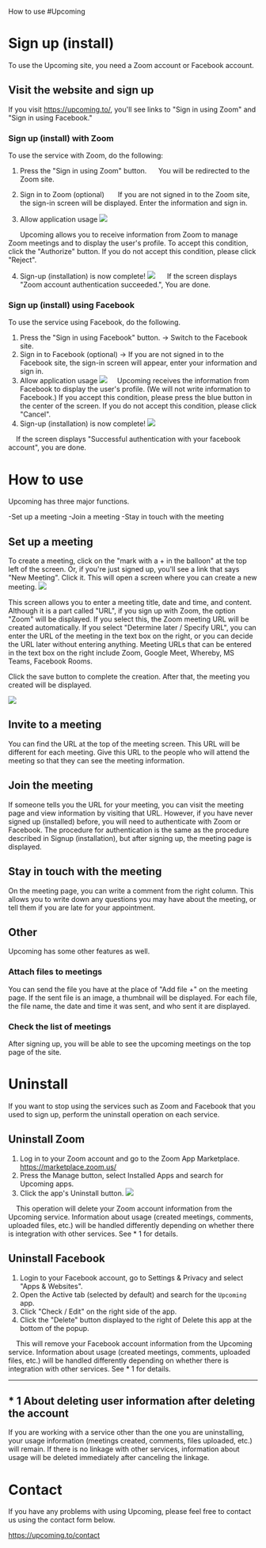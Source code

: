 How to use #Upcoming

# Sign up (install)

To use the Upcoming site, you need a Zoom account or Facebook account.

## Visit the website and sign up

If you visit https://upcoming.to/, you'll see links to "Sign in using Zoom" and "Sign in using Facebook."

### Sign up (install) with Zoom

To use the service with Zoom, do the following:

1. Press the "Sign in using Zoom" button.
     You will be redirected to the Zoom site.
     
2. Sign in to Zoom (optional)
      If you are not signed in to the Zoom site, the sign-in screen will be displayed. Enter the information and sign in.

3. Allow application usage
![](images/zoom-auth.png)

      Upcoming allows you to receive information from Zoom to manage Zoom meetings and to display the user's profile. To accept this condition, click the "Authorize" button. If you do not accept this condition, please click "Reject".

4. Sign-up (installation) is now complete!
    ![](images/zoom-success.png)
     If the screen displays "Zoom account authentication succeeded.", You are done.


### Sign up (install) using Facebook

To use the service using Facebook, do the following.

1. Press the "Sign in using Facebook" button. -> Switch to the Facebook site.
2. Sign in to Facebook (optional) -> If you are not signed in to the Facebook site, the sign-in screen will appear, enter your information and sign in.
3. Allow application usage
![](images/facebook-auth.png)
    Upcoming receives the information from Facebook to display the user's profile. (We will not write information to Facebook.) If you accept this condition, please press the blue button in the center of the screen. If you do not accept this condition, please click "Cancel".
4. Sign-up (installation) is now complete!
![](images/facebook-success.png)

    If the screen displays "Successful authentication with your facebook account", you are done.

# How to use

Upcoming has three major functions.

-Set up a meeting
-Join a meeting
-Stay in touch with the meeting

## Set up a meeting

To create a meeting, click on the "mark with a + in the balloon" at the top left of the screen. Or, if you're just signed up, you'll see a link that says "New Meeting". Click it. This will open a screen where you can create a new meeting.
![](images/create-event.png)

This screen allows you to enter a meeting title, date and time, and content. Although it is a part called "URL", if you sign up with Zoom, the option "Zoom" will be displayed. If you select this, the Zoom meeting URL will be created automatically. If you select "Determine later / Specify URL", you can enter the URL of the meeting in the text box on the right, or you can decide the URL later without entering anything. Meeting URLs that can be entered in the text box on the right include Zoom, Google Meet, Whereby, MS Teams, Facebook Rooms.

Click the save button to complete the creation. After that, the meeting you created will be displayed.

![](images/show-event.png)

## Invite to a meeting

You can find the URL at the top of the meeting screen. This URL will be different for each meeting. Give this URL to the people who will attend the meeting so that they can see the meeting information.

## Join the meeting

If someone tells you the URL for your meeting, you can visit the meeting page and view information by visiting that URL.
However, if you have never signed up (installed) before, you will need to authenticate with Zoom or Facebook. The procedure for authentication is the same as the procedure described in Signup (installation), but after signing up, the meeting page is displayed.

## Stay in touch with the meeting

On the meeting page, you can write a comment from the right column. This allows you to write down any questions you may have about the meeting, or tell them if you are late for your appointment.

## Other

Upcoming has some other features as well.

### Attach files to meetings

You can send the file you have at the place of "Add file +" on the meeting page. If the sent file is an image, a thumbnail will be displayed. For each file, the file name, the date and time it was sent, and who sent it are displayed.

### Check the list of meetings

After signing up, you will be able to see the upcoming meetings on the top page of the site.

# Uninstall

If you want to stop using the services such as Zoom and Facebook that you used to sign up, perform the uninstall operation on each service.

## Uninstall Zoom

1. Log in to your Zoom account and go to the Zoom App Marketplace. https://marketplace.zoom.us/
2. Press the Manage button, select Installed Apps and search for Upcoming apps.
3. Click the app's Uninstall button.
![](images/uninstall-zoom.png)

    This operation will delete your Zoom account information from the Upcoming service. Information about usage (created meetings, comments, uploaded files, etc.) will be handled differently depending on whether there is integration with other services. See * 1 for details.

## Uninstall Facebook

1. Login to your Facebook account, go to Settings & Privacy and select "Apps & Websites".
2. Open the Active tab (selected by default) and search for the `Upcoming` app.
3. Click "Check / Edit" on the right side of the app.
4. Click the "Delete" button displayed to the right of Delete this app at the bottom of the popup.

    This will remove your Facebook account information from the Upcoming service. Information about usage (created meetings, comments, uploaded files, etc.) will be handled differently depending on whether there is integration with other services. See * 1 for details.

----------

## * 1 About deleting user information after deleting the account

If you are working with a service other than the one you are uninstalling, your usage information (meetings created, comments, files uploaded, etc.) will remain. If there is no linkage with other services, information about usage will be deleted immediately after canceling the linkage.

# Contact

If you have any problems with using Upcoming, please feel free to contact us using the contact form below.

https://upcoming.to/contact
